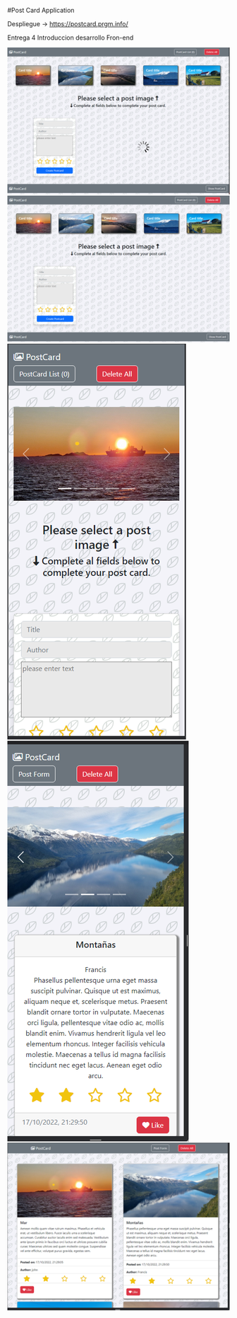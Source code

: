 
 #Post Card Application 
 
 Despliegue -> https://postcard.prgm.info/

 Entrega 4 Introduccion desarrollo Fron-end 


![alt text](/example/Screenshot_1.png)
![alt text](/example/Screenshot_2.png)
![alt text](/example/Screenshot_3.png)
![alt text](/example/Screenshot_4.png)
![alt text](/example/Screenshot_5.png)

